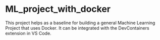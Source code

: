 # ML_project_with_docker
This project helps as a baseline for building a general Machine Learning Project that uses Docker. It can be integrated with the DevContainers extension in VS Code.

